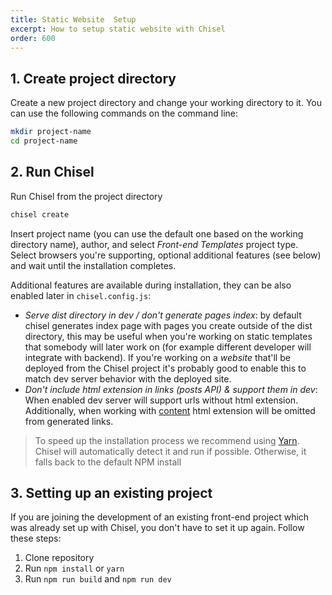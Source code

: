 ```yaml
---
title: Static Website  Setup
excerpt: How to setup static website with Chisel
order: 600
---
```


## 1. Create project directory

Create a new project directory and change your working directory to it. You can use the following commands on the command line:

```bash
mkdir project-name
cd project-name
```

## 2. Run Chisel

Run Chisel from the project directory

```bash
chisel create
```

Insert project name (you can use the default one based on the working directory name), author, and select _Front-end Templates_ project type. Select browsers you're supporting, optional additional features (see below) and wait until the installation completes.

Additional features are available during installation, they can be also enabled later in `chisel.config.js`:

- _Serve dist directory in dev / don't generate pages index_: by default chisel generates index page with pages you create outside of the dist directory, this may be useful when you're working on static templates that somebody will later work on (for example different developer will integrate with backend). If you're working on a _website_ that'll be deployed from the Chisel project it's probably good to enable this to match dev server behavior with the deployed site.
- _Don't include html extension in links (posts API) & support them in dev_: When enabled dev server will support urls without html extension. Additionally, when working with [content](/docs/development/static-content) html extension will be omitted from generated links.

> To speed up the installation process we recommend using [Yarn](https://classic.yarnpkg.com/en/). Chisel will automatically detect it and run if possible. Otherwise, it falls back to the default NPM install

## 3. Setting up an existing project

If you are joining the development of an existing front-end project which was already set up with Chisel, you don't have to set it up again. Follow these steps:

1. Clone repository
2. Run `npm install` or `yarn`
3. Run `npm run build` and `npm run dev`
